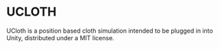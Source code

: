 # UCLOTH

UCloth is a position based cloth simulation intended to be plugged in into Unity, distributed under a MIT license.